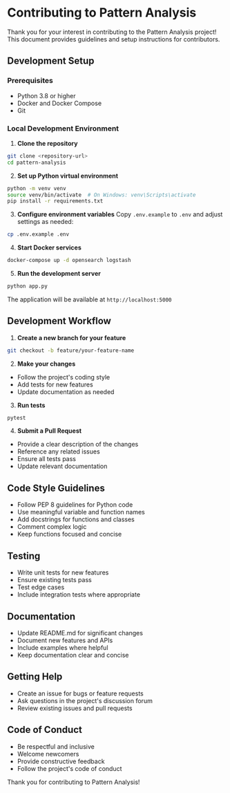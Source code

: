 # Contributing to Pattern Analysis

Thank you for your interest in contributing to the Pattern Analysis project! This document provides guidelines and setup instructions for contributors.

## Development Setup

### Prerequisites
- Python 3.8 or higher
- Docker and Docker Compose
- Git

### Local Development Environment

1. **Clone the repository**
```bash
git clone <repository-url>
cd pattern-analysis
```

2. **Set up Python virtual environment**
```bash
python -m venv venv
source venv/bin/activate  # On Windows: venv\Scripts\activate
pip install -r requirements.txt
```

3. **Configure environment variables**
Copy `.env.example` to `.env` and adjust settings as needed:
```bash
cp .env.example .env
```

4. **Start Docker services**
```bash
docker-compose up -d opensearch logstash
```

5. **Run the development server**
```bash
python app.py
```

The application will be available at `http://localhost:5000`

## Development Workflow

1. **Create a new branch for your feature**
```bash
git checkout -b feature/your-feature-name
```

2. **Make your changes**
- Follow the project's coding style
- Add tests for new features
- Update documentation as needed

3. **Run tests**
```bash
pytest
```

4. **Submit a Pull Request**
- Provide a clear description of the changes
- Reference any related issues
- Ensure all tests pass
- Update relevant documentation

## Code Style Guidelines

- Follow PEP 8 guidelines for Python code
- Use meaningful variable and function names
- Add docstrings for functions and classes
- Comment complex logic
- Keep functions focused and concise

## Testing

- Write unit tests for new features
- Ensure existing tests pass
- Test edge cases
- Include integration tests where appropriate

## Documentation

- Update README.md for significant changes
- Document new features and APIs
- Include examples where helpful
- Keep documentation clear and concise

## Getting Help

- Create an issue for bugs or feature requests
- Ask questions in the project's discussion forum
- Review existing issues and pull requests

## Code of Conduct

- Be respectful and inclusive
- Welcome newcomers
- Provide constructive feedback
- Follow the project's code of conduct

Thank you for contributing to Pattern Analysis! 